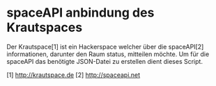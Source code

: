 spaceAPI anbindung des Krautspaces
==================================
Der Krautspace[1] ist ein Hackerspace welcher über die spaceAPI[2] informationen,
darunter den Raum status, mitteilen möchte.
Um für die spaceAPI das benötigte JSON-Datei zu erstellen dient dieses Script.

[1] http://krautspace.de
[2] http://spaceapi.net
